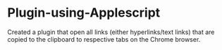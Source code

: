 # Plugin-using-Applescript
Created a plugin that open all links (either hyperlinks/text links) that are copied to the clipboard to respective tabs on the Chrome browser.
